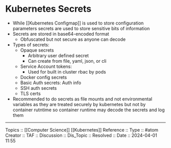 # Kubernetes Secrets

- While [[Kubernetes Configmap]] is used to store configuration parameters secrets are used to store sensitive bits of information
- Secrets are stored in base64-encoded format
	- Obfuscated but not secure as anyone can decode
- Types of secrets:
	- Opaque secrets
		- Arbitrary user defined secret
		- Can create from file, yaml, json, or cli
	- Service Account tokens:
		- Used for built in cluster rbac by pods
	- Docker config secrets
	- Basic Auth secrets: Auth info
	- SSH auth secrets
	- TLS certs
- Recommended to do secrets as file mounts and not environmental variables as they are treated securely by kubernetes but not by container rutntime so container runtime may decode the secrets and log them

---
Topics :: [[Computer Science]] [[Kubernetes]]
Reference ::
Type :: #atom
Creator ::
TAF ::
Discussion ::
Dis_Topic :: 
Resolved ::
Date :: 2024-04-01 11:55
